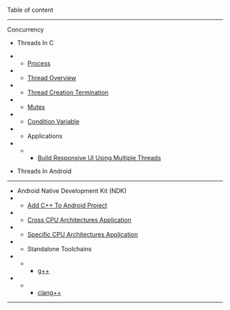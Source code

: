 Table of content

***

Concurrency
* Threads In C
* * [Process](https://github.com/maxterjy/invistd/blob/master/c%2B%2B/multithread/process.pdf)
* * [Thread Overview](https://github.com/maxterjy/invistd/blob/master/c%2B%2B/multithread/thread_overview.pdf)
* * [Thread Creation Termination](https://github.com/maxterjy/invistd/blob/master/c%2B%2B/multithread/thread_creation_termination.pdf)
* * [Mutex](https://github.com/maxterjy/invistd/blob/master/c%2B%2B/multithread/pthread_mutex.pdf)
* * [Condition Variable](https://github.com/maxterjy/invistd/blob/master/c%2B%2B/multithread/pthread_condition_variable.pdf)
* * Applications
* * * [Build Responsive UI Using Multiple Threads](https://github.com/maxterjy/invistd/blob/master/c%2B%2B/multithread/sample/build_responsive_user_interaction.pdf)


* Threads In Android

***


* Android Native Development Kit (NDK)
* * [Add C++ To Android Project](https://github.com/maxterjy/invistd/blob/master/android/ndk/Add%20C%2B%2B%20To%20Android%20Project.pdf)
* * [Cross CPU Architectures Application](https://github.com/maxterjy/invistd/blob/master/android/ndk/Cross%20CPU%20Archiectures%20Application.pdf)
* * [Specific CPU Architectures Application](https://github.com/maxterjy/invistd/blob/master/android/ndk/Specific%20CPU%20Architectures%20Application.pdf)
* *  Standalone Toolchains
* * * [g++](https://github.com/maxterjy/invistd/blob/master/android/ndk/g%2B%2B%20manual.pdf)
* * * [clang++](https://github.com/maxterjy/invistd/blob/master/android/ndk/clang%2B%2B%20manual.pdf)

***


